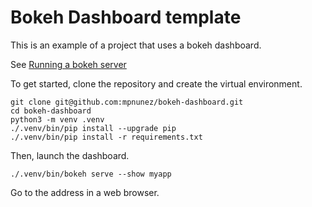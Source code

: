 # Bokeh Dashboard template

This is an example of a project that uses a bokeh dashboard.

See [Running a bokeh server](https://docs.bokeh.org/en/latest/docs/user_guide/server.html)

To get started, clone the repository and create the virtual environment.

```
git clone git@github.com:mpnunez/bokeh-dashboard.git
cd bokeh-dashboard
python3 -m venv .venv
./.venv/bin/pip install --upgrade pip
./.venv/bin/pip install -r requirements.txt
```

Then, launch the dashboard.

```
./.venv/bin/bokeh serve --show myapp
```

Go to the address in a web browser.
